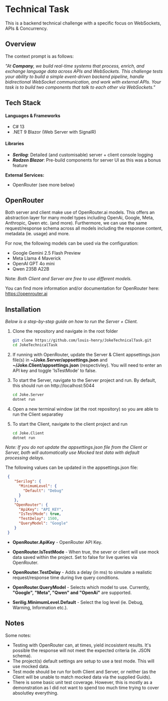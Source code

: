 # Technical Task

This is a backend technical challenge with a specific focus on WebSockets, APIs & Concurrency.

## Overview

The context prompt is as follows:

_"At **Company**, we build real-time systems that process, enrich, and exchange language data across APIs and WebSockets. This challenge tests your ability to build a simple event-driven backend pipeline, handle bidirectional WebSocket communication, and work with external APIs. Your task is to build two components that talk to each other via WebSockets."_ 

## Tech Stack

#### Languages & Frameworks 
- C# 13
- .NET 9 Blazor (Web Server with SignalR)

#### Libraries 
- _**Serilog**_: Detailed (and customisable) server + client console logging
- _**Radzen Blazor**_: Pre-build components for server UI as this was a bonus feature

**External Services:**  
- OpenRouter (see more below)

## OpenRouter

Both server and client make use of OpenRouter.ai models. This offers an abstraction layer for many model types including OpenAi, Google, Meta, Anthropic, Qwen etc. (and more). Furthermore, we can use the same request/response schema across all models including the response content, metadata (ie. usage) and more.

For now, the following models can be used via the configuration:
- Google Gemini 2.5 Flash Preview
- Meta Llama 4 Maverick
- OpenAI GPT 4o mini
- Qwen 235B A22B

Note: _Both Client and Server are free to use different models._

You can find more information and/or documentation for OpenRouter here: https://openrouter.ai

## Installation

_Below is a step-by-step guide on how to run the Server + Client._

1. Clone the repository and navigate in the root folder
   ```sh
   git clone https://github.com/louis-henry/JokeTechnicalTask.git
   cd JokeTechnicalTask
   ```
2. If running with OpenRouter, update the Server & Client appsettings.json file(s) in **~/Joke.Server/appsettings.json** and **~/Joke.Client/appsettings.json** (respectivley). You will need to enter an API key and toggle 'IsTestMode' to false.

3. To start the Server, navigate to the Server project and run. By default, this should run on http://localhost:5044
   ```sh
   cd Joke.Server
   dotnet run
   ```
4. Open a new terminal window (at the root repository) so you are able to run the Client separatley

5. To start the Client, navigate to the client project and run
   ```sh
   cd Joke.Client
   dotnet run
   ```

_Note: If you do not update the appsettings.json file from the Client or Server, both will automatically use Mocked test data with default processing delays._

The following values can be updated in the appsettings.json file: 
  ```json
   {
      "Serilog": {
        "MinimumLevel": {
          "Default": "Debug"
        }
      },
      "OpenRouter": {
        "ApiKey": "API_KEY",
        "IsTestMode": true,
        "TestDelay": 1500,
        "QueryModel": "Google"
      }
   }
  ```
- **OpenRouter.ApiKey** - OpenRouter API Key.

- **OpenRouter.IsTestMode** - When true, the sever or client will use mock data saved within the project. Set to false for live queries via OpenRouter.

- **OpenRouter.TestDelay** - Adds a delay (in ms) to simulate a realistic request/response time during live query conditions.

- **OpenRouter.QueryModel** - Selects which model to use. Currently, **"Google", "Meta", "Qwen" and "OpenAi"** are supported.

- **Serilig.MinimumLevel.Default** - Select the log level (ie. Debug, Warning, Information etc.).

## Notes

Some notes:

- Testing with OpenRouter can, at times, yield incosistent results. It's possible the response will not meet the expected criteria (ie. JSON schema).
- The project(s) default settings are setup to use a test mode. This will use mocked data.
- Test mode should be run for both Client and Server, or neither (as the Client will be unable to match mocked data via the supplied Guids).
- There is some basic unit test coverage. However, this is mostly as a demonstration as I did not want to spend too much time trying to cover absolutley everything.
